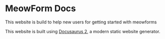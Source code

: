 # MeowForm Docs

This website is build to help new users for getting started with meowforms

This website is built using [Docusaurus 2](https://docusaurus.io/), a modern static website generator.

